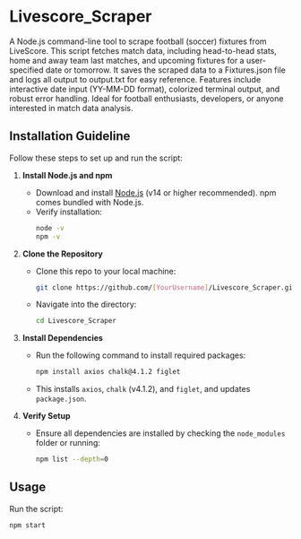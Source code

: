 # Livescore_Scraper
A Node.js command-line tool to scrape football (soccer) fixtures from LiveScore. This script fetches match data, including head-to-head stats, home and away team last matches, and upcoming fixtures for a user-specified date or tomorrow. It saves the scraped data to a Fixtures.json file and logs all output to output.txt for easy reference. Features include interactive date input (YY-MM-DD format), colorized terminal output, and robust error handling. Ideal for football enthusiasts, developers, or anyone interested in match data analysis.


## Installation Guideline

Follow these steps to set up and run the script:

1. **Install Node.js and npm**  
   - Download and install [Node.js](https://nodejs.org/) (v14 or higher recommended). npm comes bundled with Node.js.
   - Verify installation:
     ```bash
     node -v
     npm -v
     ```

2. **Clone the Repository**  
   - Clone this repo to your local machine:
     ```bash
     git clone https://github.com/[YourUsername]/Livescore_Scraper.git
     ```
   - Navigate into the directory:
     ```bash
     cd Livescore_Scraper
     ```

3. **Install Dependencies**  
   - Run the following command to install required packages:
     ```bash
     npm install axios chalk@4.1.2 figlet
     ```
   - This installs `axios`, `chalk` (v4.1.2), and `figlet`, and updates `package.json`.

4. **Verify Setup**  
   - Ensure all dependencies are installed by checking the `node_modules` folder or running:
     ```bash
     npm list --depth=0
     ```

## Usage

Run the script:
```bash
npm start
